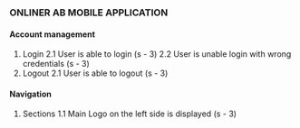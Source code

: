 ### ONLINER AB MOBILE APPLICATION

#### Account management

1. Login
	2.1 User is able to login (s - 3)
	2.2 User is unable login with wrong credentials (s - 3)
2. Logout
	2.1 User is able to logout (s - 3)

#### Navigation

1. Sections
	1.1 Main Logo on the left side is displayed (s - 3)
	